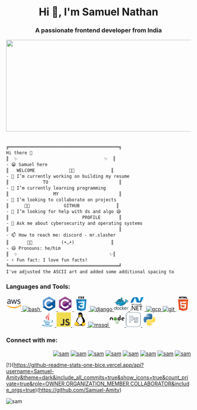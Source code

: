 <h1 align="center">Hi 👋, I'm Samuel Nathan</h1>
<h3 align="center">A passionate frontend developer from India</h3>

<img height = " 250" width="10000" src="https://user-images.githubusercontent.com/74038190/213910845-af37a709-8995-40d6-be59-724526e3c3d7.gif">


~~~
                                                                              ╔══════════════════════════════════════════╗
Hi there 👋                                                                   ║  ✨                                 ✨  ║
- 😁 Samuel here                                                              ║   WELCOME             🔹🔷              ║
- 🔭 I’m currently working on building my resume                              ║             TO                           ║
- 🌱 I’m currently learning programming                                       ║                 MY                       ║
- 👯 I’m looking to collaborate on projects                                   ║      🧑‍💻             GITHUB              ║
- 🤔 I’m looking for help with ds and algo 😅                                ║                            PROFILE       ║
- 💬 Ask me about cybersecurity and operating systems                         ║                                          ║
- 📫 How to reach me: discord - mr.slasher                                    ║       🔷🔹           (•◡•)              ║
- 😄 Pronouns: he/him                                                         ║  ✨                                   ✨║
- ⚡ Fun fact: I love fun facts!                                              ╚══════════════════════════════════════════╝
I've adjusted the ASCII art and added some additional spacing to

~~~



<h3 align="left">Languages and Tools:</h3>
<p align="center"> <a href="https://aws.amazon.com" target="_blank" rel="noreferrer"> <img src="https://raw.githubusercontent.com/devicons/devicon/master/icons/amazonwebservices/amazonwebservices-original-wordmark.svg" alt="aws" width="40" height="40"/> </a> <a href="https://www.gnu.org/software/bash/" target="_blank" rel="noreferrer"> <img src="https://www.vectorlogo.zone/logos/gnu_bash/gnu_bash-icon.svg" alt="bash" width="40" height="40"/> </a> <a href="https://www.cprogramming.com/" target="_blank" rel="noreferrer"> <img src="https://raw.githubusercontent.com/devicons/devicon/master/icons/c/c-original.svg" alt="c" width="40" height="40"/> </a> <a href="https://www.w3schools.com/cs/" target="_blank" rel="noreferrer"> <img src="https://raw.githubusercontent.com/devicons/devicon/master/icons/csharp/csharp-original.svg" alt="csharp" width="40" height="40"/> </a> <a href="https://www.w3schools.com/css/" target="_blank" rel="noreferrer"> <img src="https://raw.githubusercontent.com/devicons/devicon/master/icons/css3/css3-original-wordmark.svg" alt="css3" width="40" height="40"/> </a> <a href="https://www.djangoproject.com/" target="_blank" rel="noreferrer"> <img src="https://cdn.worldvectorlogo.com/logos/django.svg" alt="django" width="40" height="40"/> </a> <a href="https://www.docker.com/" target="_blank" rel="noreferrer"> <img src="https://raw.githubusercontent.com/devicons/devicon/master/icons/docker/docker-original-wordmark.svg" alt="docker" width="40" height="40"/> </a> <a href="https://dotnet.microsoft.com/" target="_blank" rel="noreferrer"> <img src="https://raw.githubusercontent.com/devicons/devicon/master/icons/dot-net/dot-net-original-wordmark.svg" alt="dotnet" width="40" height="40"/> </a> <a href="https://cloud.google.com" target="_blank" rel="noreferrer"> <img src="https://www.vectorlogo.zone/logos/google_cloud/google_cloud-icon.svg" alt="gcp" width="40" height="40"/> </a> <a href="https://git-scm.com/" target="_blank" rel="noreferrer"> <img src="https://www.vectorlogo.zone/logos/git-scm/git-scm-icon.svg" alt="git" width="40" height="40"/> </a> <a href="https://www.w3.org/html/" target="_blank" rel="noreferrer"> <img src="https://raw.githubusercontent.com/devicons/devicon/master/icons/html5/html5-original-wordmark.svg" alt="html5" width="40" height="40"/> </a> <a href="https://www.java.com" target="_blank" rel="noreferrer"> <img src="https://raw.githubusercontent.com/devicons/devicon/master/icons/java/java-original.svg" alt="java" width="40" height="40"/> </a> <a href="https://developer.mozilla.org/en-US/docs/Web/JavaScript" target="_blank" rel="noreferrer"> <img src="https://raw.githubusercontent.com/devicons/devicon/master/icons/javascript/javascript-original.svg" alt="javascript" width="40" height="40"/> </a> <a href="https://www.linux.org/" target="_blank" rel="noreferrer"> <img src="https://raw.githubusercontent.com/devicons/devicon/master/icons/linux/linux-original.svg" alt="linux" width="40" height="40"/> </a> <a href="https://www.microsoft.com/en-us/sql-server" target="_blank" rel="noreferrer"> <img src="https://www.svgrepo.com/show/303229/microsoft-sql-server-logo.svg" alt="mssql" width="40" height="40"/> </a> <a href="https://nodejs.org" target="_blank" rel="noreferrer"> <img src="https://raw.githubusercontent.com/devicons/devicon/master/icons/nodejs/nodejs-original-wordmark.svg" alt="nodejs" width="40" height="40"/> </a> <a href="https://www.photoshop.com/en" target="_blank" rel="noreferrer"> <img src="https://raw.githubusercontent.com/devicons/devicon/master/icons/photoshop/photoshop-line.svg" alt="photoshop" width="40" height="40"/> </a> <a href="https://www.python.org" target="_blank" rel="noreferrer"> <img src="https://raw.githubusercontent.com/devicons/devicon/master/icons/python/python-original.svg" alt="python" width="40" height="40"/> </a> </p>

<h3 align="left">Connect with me:</h3>
<p align="right">
<a href="https://codepen.io/sam" target="blank"><img align="center" src="https://raw.githubusercontent.com/rahuldkjain/github-profile-readme-generator/master/src/images/icons/Social/codepen.svg" alt="sam" height="30" width="40" /></a>
<a href="https://dev.to/sam" target="blank"><img align="center" src="https://raw.githubusercontent.com/rahuldkjain/github-profile-readme-generator/master/src/images/icons/Social/devto.svg" alt="sam" height="30" width="40" /></a>
<a href="https://twitter.com/sam" target="blank"><img align="center" src="https://raw.githubusercontent.com/rahuldkjain/github-profile-readme-generator/master/src/images/icons/Social/twitter.svg" alt="sam" height="30" width="40" /></a>
<a href="https://linkedin.com/in/sam" target="blank"><img align="center" src="https://raw.githubusercontent.com/rahuldkjain/github-profile-readme-generator/master/src/images/icons/Social/linked-in-alt.svg" alt="sam" height="30" width="40" /></a>
<a href="https://stackoverflow.com/users/sam" target="blank"><img align="center" src="https://raw.githubusercontent.com/rahuldkjain/github-profile-readme-generator/master/src/images/icons/Social/stack-overflow.svg" alt="sam" height="30" width="40" /></a>
<a href="https://codesandbox.com/sam" target="blank"><img align="center" src="https://raw.githubusercontent.com/rahuldkjain/github-profile-readme-generator/master/src/images/icons/Social/codesandbox.svg" alt="sam" height="30" width="40" /></a>
<a href="https://www.leetcode.com/sam" target="blank"><img align="center" src="https://raw.githubusercontent.com/rahuldkjain/github-profile-readme-generator/master/src/images/icons/Social/leet-code.svg" alt="sam" height="30" width="40" /></a>
<a href="https://discord.gg/sam" target="blank"><img align="center" src="https://raw.githubusercontent.com/rahuldkjain/github-profile-readme-generator/master/src/images/icons/Social/discord.svg" alt="sam" height="30" width="40" /></a>
</p>

[!}(https://github-readme-stats-one-bice.vercel.app/api?username=Samuel-Amity&theme=dark&include_all_commits=true&show_icons=true&count_private=true&role=OWNER,ORGANIZATION_MEMBER,COLLABORATOR&include_orgs=true)(https://github.com/Samuel-Amity)

<p align="left"> <img src="https://komarev.com/ghpvc/?username=saam&label=Profile%20views&color=0e75b6&style=flat" alt="sam" /> </p>

<!--<p><img align="left" src="https://github-readme-stats.vercel.app/api/top-langs?username=sam&show_icons=true&locale=en&layout=compact" alt="sam" /></p> -->

<!-- <p>&nbsp;<img align="center" src="https://github-readme-stats.vercel.app/api?username=sam&show_icons=true&locale=en" alt="sam" /></p>

<p><img align="center" src="https://github-readme-streak-stats.herokuapp.com/?user=sam&" alt="sam" /></p> -->

